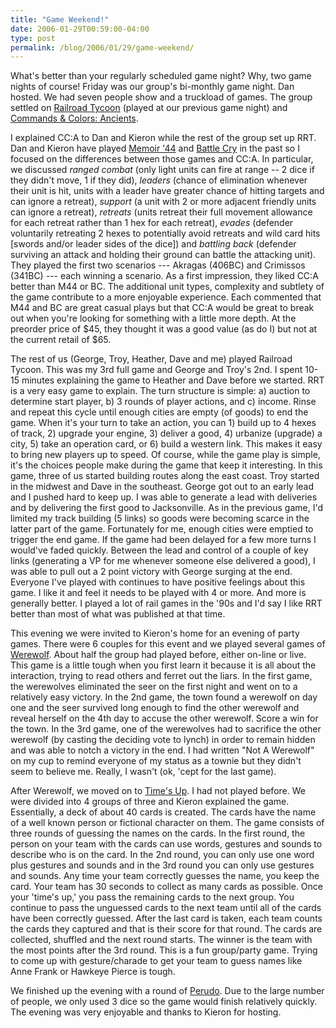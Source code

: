 ```yaml
---
title: "Game Weekend!"
date: 2006-01-29T00:59:00-04:00
type: post
permalink: /blog/2006/01/29/game-weekend/
---
```

What's better than your regularly scheduled game night? Why, two game nights of course! Friday was our group's bi-monthly game night. Dan hosted. We had seven people show and a truckload of games. The group settled on [Railroad Tycoon](https://www.boardgamegeek.com/game/17133) (played at our previous game night) and [Commands & Colors: Ancients](https://www.boardgamegeek.com/game/14105).

I explained CC:A to Dan and Kieron while the rest of the group set up RRT. Dan and Kieron have played [Memoir '44](https://www.boardgamegeek.com/game/10630) and [Battle Cry](https://www.boardgamegeek.com/game/551) in the past so I focused on the differences between those games and CC:A. In particular, we discussed _ranged combat_ (only light units can fire at range -- 2 dice if they didn't move, 1 if they did), _leaders_ (chance of elimination whenever their unit is hit, units with a leader have greater chance of hitting targets and can ignore a retreat), _support_ (a unit with 2 or more adjacent friendly units can ignore a retreat), _retreats_ (units retreat their full movement allowance for each retreat rather than 1 hex for each retreat), _evades_ (defender voluntarily retreating 2 hexes to potentially avoid retreats and wild card hits [swords and/or leader sides of the dice]) and _battling back_ (defender surviving an attack and holding their ground can battle the attacking unit). They played the first two scenarios --- Akragas (406BC) and Crimissos (341BC) --- each winning a scenario. As a first impression, they liked CC:A better than M44 or BC. The additional unit types, complexity and subtlety of the game contribute to a more enjoyable experience. Each commented that M44 and BC are great casual plays but that CC:A would be great to break out when you're looking for something with a little more depth. At the preorder price of $45, they thought it was a good value (as do I) but not at the current retail of $65.

The rest of us (George, Troy, Heather, Dave and me) played Railroad Tycoon. This was my 3rd full game and George and Troy's 2nd. I spent 10-15 minutes explaining the game to Heather and Dave before we started. RRT is a very easy game to explain. The turn structure is simple: a) auction to determine start player, b) 3 rounds of player actions, and c) income. Rinse and repeat this cycle until enough cities are empty (of goods) to end the game. When it's your turn to take an action, you can 1) build up to 4 hexes of track, 2) upgrade your engine, 3) deliver a good, 4) urbanize (upgrade) a city, 5) take an operation card, or 6) build a western link. This makes it easy to bring new players up to speed. Of course, while the game play is simple, it's the choices people make during the game that keep it interesting. In this game, three of us started building routes along the east coast. Troy started in the midwest and Dave in the southeast. George got out to an early lead and I pushed hard to keep up. I was able to generate a lead with deliveries and by delivering the first good to Jacksonville. As in the previous game, I'd limited my track building (5 links) so goods were becoming scarce in the latter part of the game. Fortunately for me, enough cities were emptied to trigger the end game. If the game had been delayed for a few more turns I would've faded quickly. Between the lead and control of a couple of key links (generating a VP for me whenever someone else delivered a good), I was able to pull out a 2 point victory with George surging at the end. Everyone I've played with continues to have positive feelings about this game. I like it and feel it needs to be played with 4 or more. And more is generally better. I played a lot of rail games in the '90s and I'd say I like RRT better than most of what was published at that time.

This evening we were invited to Kieron's home for an evening of party games. There were 6 couples for this event and we played several games of [Werewolf](https://www.boardgamegeek.com/game/925). About half the group had played before, either on-line or live. This game is a little tough when you first learn it because it is all about the interaction, trying to read others and ferret out the liars. In the first game, the werewolves eliminated the seer on the first night and went on to a relatively easy victory. In the 2nd game, the town found a werewolf on day one and the seer survived long enough to find the other werewolf and reveal herself on the 4th day to accuse the other werewolf. Score a win for the town. In the 3rd game, one of the werewolves had to sacrifice the other werewolf (by casting the deciding vote to lynch) in order to remain hidden and was able to notch a victory in the end. I had written "Not A Werewolf" on my cup to remind everyone of my status as a townie but they didn't seem to believe me. Really, I wasn't (ok, 'cept for the last game).

After Werewolf, we moved on to [Time's Up](https://www.boardgamegeek.com/game/1353). I had not played before. We were divided into 4 groups of three and Kieron explained the game. Essentially, a deck of about 40 cards is created. The cards have the name of a well known person or fictional character on them. The game consists of three rounds of guessing the names on the cards. In the first round, the person on your team with the cards can use words, gestures and sounds to describe who is on the card. In the 2nd round, you can only use one word plus gestures and sounds and in the 3rd round you can only use gestures and sounds. Any time your team correctly guesses the name, you keep the card. Your team has 30 seconds to collect as many cards as possible. Once your 'time's up,' you pass the remaining cards to the next group. You continue to pass the unguessed cards to the next team until all of the cards have been correctly guessed. After the last card is taken, each team counts the cards they captured and that is their score for that round. The cards are collected, shuffled and the next round starts. The winner is the team with the most points after the 3rd round. This is a fun group/party game. Trying to come up with gesture/charade to get your team to guess names like Anne Frank or Hawkeye Pierce is tough.

We finished up the evening with a round of [Perudo](https://www.boardgamegeek.com/game/45). Due to the large number of people, we only used 3 dice so the game would finish relatively quickly. The evening was very enjoyable and thanks to Kieron for hosting.
